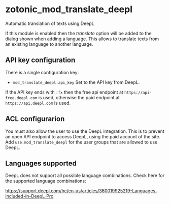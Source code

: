 # zotonic_mod_translate_deepl

Automatic translation of texts using DeepL

If this module is enabled then the _translate_ option will be added to the 
dialog shown when adding a language. This allows to translate texts from an
existing language to another language.

## API key configuration

There is a single configuration key:

 * `mod_translate_deepl.api_key` Set to the API key from DeepL.

If the API key ends with `:fx` then the free api endpoint at `https://api-free.deepl.com` is
used, otherwise the paid endpoint at `https://api.deepl.com` is used.

## ACL configurarion

You must also allow the user to use the DeepL integration. This is to prevent an open API endpoint
to access DeepL, using the paid account of the site. Add `use.mod_translate_deepl` for the
user groups that are allowed to use DeepL.

## Languages supported

DeepL does not support all possible language combinations.
Check here for the supported language combinations:

https://support.deepl.com/hc/en-us/articles/360019925219-Languages-included-in-DeepL-Pro
